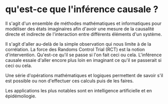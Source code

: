 # qu'est-ce que l'inférence causale ?

Il s'agit d'un ensemble de méthodes mathématiques et informatiques pour modéliser des états imaginaires afin d'avoir une mesure de la causalité directe et indirecte de l'interaction entre différents éléments d'un système.

Il s'agit d'aller au-delà de la simple observation qui nous limite à de la corrélation. La force des Randoms Control Trial (RCT) est la notion d'intervention. Qu'est-ce qu'il se passe si l'on fait ceci ou cela. L'inférence causale essaie d'aller encore plus loin en imaginant ce qu'il se passerait si ceci ou cela.

Une série d'opérations mathématiques et logiques permettent de savoir s'il est possible ou non d'effectuer ces calculs puis de les faires.

Les applications les plus notables sont en intelligence artificielle et en épidémoliogie.